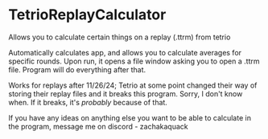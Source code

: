 # TetrioReplayCalculator
Allows you to calculate certain things on a replay (.ttrm) from tetrio

Automatically calculates app, and allows you to calculate averages for specific rounds.
Upon run, it opens a file window asking you to open a .ttrm file. Program will do everything after that.

Works for replays after 11/26/24; Tetrio at some point changed their way of storing their replay files and it breaks this program. Sorry, I don't know when. If it breaks, it's _probably_ because of that.

If you have any ideas on anything else you want to be able to calculate in the program, message me on discord - zachakaquack
